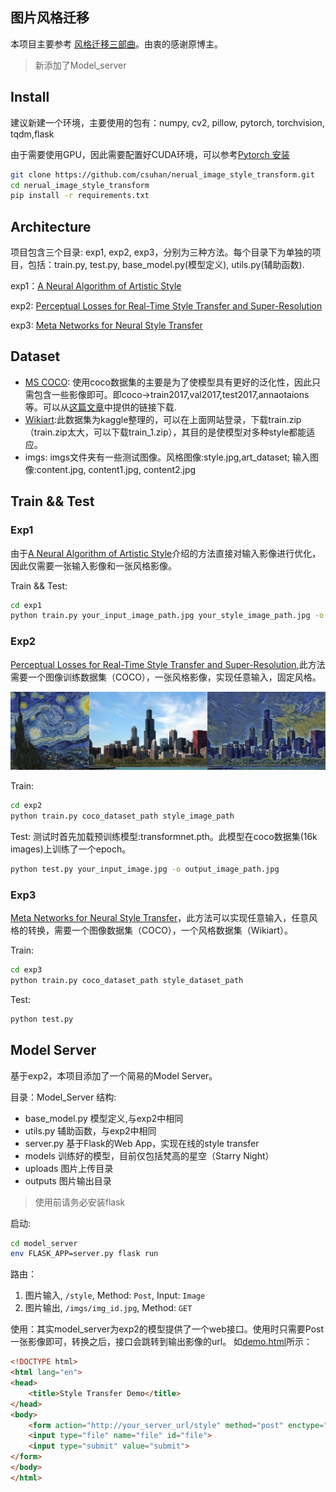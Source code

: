 ## 图片风格迁移
本项目主要参考 [风格迁移三部曲](https://zhuanlan.zhihu.com/p/40322927)。由衷的感谢原博主。

> 新添加了Model_server

## Install
建议新建一个环境，主要使用的包有：numpy, cv2, pillow, pytorch, torchvision, tqdm,flask

由于需要使用GPU，因此需要配置好CUDA环境，可以参考[Pytorch 安装](https://pytorch.org/get-started/locally/)


```bash
git clone https://github.com/csuhan/nerual_image_style_transform.git
cd nerual_image_style_transform
pip install -r requirements.txt
```

## Architecture

项目包含三个目录: exp1, exp2, exp3，分别为三种方法。每个目录下为单独的项目，包括：train.py, test.py, base_model.py(模型定义), utils.py(辅助函数).

exp1：[A Neural Algorithm of Artistic Style](http://arxiv.org/abs/1508.06576)

exp2: [Perceptual Losses for Real-Time Style Transfer and Super-Resolution](http://arxiv.org/abs/1603.08155)

exp3: [Meta Networks for Neural Style Transfer](http://arxiv.org/abs/1709.04111)

## Dataset
* [MS COCO](http://cocodataset.org/): 使用coco数据集的主要是为了使模型具有更好的泛化性，因此只需包含一些影像即可。即coco->train2017,val2017,test2017,annaotaions等。可以从[这篇文章](https://blog.csdn.net/daniaokuye/article/details/78699138)中提供的链接下载.
* [Wikiart](https://www.kaggle.com/c/painter-by-numbers/data):此数据集为kaggle整理的，可以在上面网站登录，下载train.zip（train.zip太大，可以下载train_1.zip），其目的是使模型对多种style都能适应。
* imgs: imgs文件夹有一些测试图像。风格图像:style.jpg,art_dataset; 输入图像:content.jpg, content1.jpg, content2.jpg

## Train && Test

### Exp1
由于[A Neural Algorithm of Artistic Style](http://arxiv.org/abs/1508.06576)介绍的方法直接对输入影像进行优化，因此仅需要一张输入影像和一张风格影像。

Train && Test:
```bash
cd exp1
python train.py your_input_image_path.jpg your_style_image_path.jpg -o output_image_path.jpg -s steps_for_training
```

### Exp2
[Perceptual Losses for Real-Time Style Transfer and Super-Resolution](http://arxiv.org/abs/1603.08155),此方法需要一个图像训练数据集（COCO），一张风格影像，实现任意输入，固定风格。

![Exp2 Example](exp2/out_debug.jpg)

Train:
```bash
cd exp2
python train.py coco_dataset_path style_image_path
```
Test:
测试时首先加载预训练模型:transformnet.pth。此模型在coco数据集(16k images)上训练了一个epoch。
```bash
python test.py your_input_image.jpg -o output_image_path.jpg
```

### Exp3
[Meta Networks for Neural Style Transfer](http://arxiv.org/abs/1709.04111)，此方法可以实现任意输入，任意风格的转换，需要一个图像数据集（COCO），一个风格数据集（Wikiart）。

Train:
```bash
cd exp3
python train.py coco_dataset_path style_dataset_path
```
Test:
```bash
python test.py
```

## Model Server

基于exp2，本项目添加了一个简易的Model Server。

目录：Model_Server
结构:
* base_model.py 模型定义,与exp2中相同
* utils.py 辅助函数，与exp2中相同
* server.py 基于Flask的Web App，实现在线的style transfer
* models 训练好的模型，目前仅包括梵高的星空（Starry Night）
* uploads 图片上传目录
* outputs 图片输出目录

> 使用前请务必安装flask

启动:
```bash
cd model_server
env FLASK_APP=server.py flask run
```

路由：
1. 图片输入, ```/style```, Method: ```Post```, Input: ```Image```
2. 图片输出, ```/imgs/img_id.jpg```, Method: ```GET```

使用：其实model_server为exp2的模型提供了一个web接口。使用时只需要Post一张影像即可，转换之后，接口会跳转到输出影像的url。
如[demo.html](model_server/demo.html)所示：

```html
<!DOCTYPE html>
<html lang="en">
<head>
    <title>Style Transfer Demo</title>
</head>
<body>
    <form action="http://your_server_url/style" method="post" enctype="multipart/form-data">
    <input type="file" name="file" id="file">
    <input type="submit" value="submit">
</form>
</body>
</html>
```

